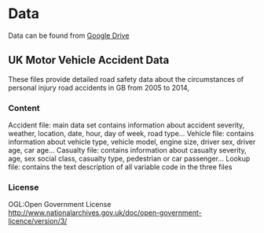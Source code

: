 # Data

Data can be found from [Google Drive](https://drive.google.com/drive/folders/1ELcPAQdhCXb5gGmRXhGolSqlqKwPeO48?usp=sharing)

## UK Motor Vehicle Accident Data
These files provide detailed road safety data about the circumstances of personal injury road accidents in GB from 2005 to 2014,

### Content
Accident file: main data set contains information about accident severity, weather, location, date, hour, day of week, road type…
Vehicle file: contains information about vehicle type, vehicle model, engine size, driver sex, driver age, car age…
Casualty file: contains information about casualty severity, age, sex social class, casualty type, pedestrian or car passenger…
Lookup file: contains the text description of all variable code in the three files

### License
OGL:Open Government License
http://www.nationalarchives.gov.uk/doc/open-government-licence/version/3/

